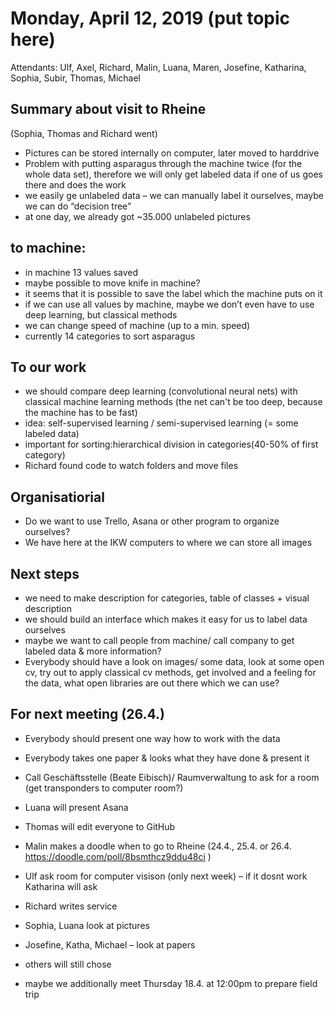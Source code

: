 # Monday, April 12, 2019 (put topic here) 

Attendants: Ulf, Axel, Richard, Malin, Luana, Maren, Josefine, Katharina, Sophia, Subir, Thomas, Michael 

## Summary about visit to Rheine
(Sophia, Thomas and Richard went)
* Pictures can be stored internally on computer, later moved to harddrive
* Problem with putting asparagus through the machine twice (for the whole data set), therefore we will only get labeled data if one of us goes there and does the work
* we easily ge unlabeled data – we can manually label it ourselves, maybe we can do “decision tree”
* at one day, we already got ~35.000 unlabeled pictures

## to machine: 
* in machine 13 values saved
* maybe possible to move knife in machine? 
* it seems that it is possible to save the label which the machine puts on it
* if we can use all values by machine, maybe we don’t even have to use deep learning, but classical methods 
* we can change speed of machine (up to a min. speed)
* currently 14 categories to sort asparagus

## To our work
*	we should compare deep learning (convolutional neural nets) with classical machine learning methods (the net can't be too deep, because the machine has to be fast)
*	idea: self-supervised learning / semi-supervised learning (= some labeled data)
* important for sorting:hierarchical division in categories(40-50% of first category)
* Richard found code to watch folders and move files

## Organisatiorial
*	Do we want to use Trello, Asana or other program to organize ourselves?
*	We have here at the IKW computers to where we can store all images

## Next steps
*	we need to make description for categories, table of classes + visual description
*	we should build an interface which makes it easy for us to label data ourselves
*	maybe we want to call people from machine/ call company to get labeled data & more information?
*	Everybody should have a look on images/ some data, look at some open cv, try out to apply classical cv methods, get involved and a feeling for the data, what open libraries are out there which we can use? 

## For next meeting (26.4.)
*	Everybody should present one way how to work with the data
*	Everybody takes one paper & looks what they have done & present it
* Call Geschäftsstelle (Beate Eibisch)/ Raumverwaltung to ask for a room (get transponders to computer room?)

*	Luana will present Asana
*	Thomas will edit everyone to GitHub
*	Malin makes a doodle when to go to Rheine (24.4., 25.4. or 26.4.  https://doodle.com/poll/8bsmthcz9ddu48ci )
*	Ulf ask room for computer visison (only next week) – if it dosnt work Katharina will ask
*	Richard writes service
*	Sophia, Luana look at pictures
*	Josefine, Katha, Michael – look at papers
* others will still chose
* maybe we additionally meet Thursday 18.4. at 12:00pm to prepare field trip
